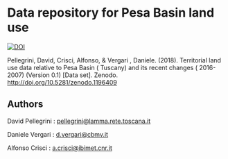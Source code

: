 # Data repository for Pesa Basin land use

[![DOI](https://zenodo.org/badge/DOI/10.5281/zenodo.1196409.svg)](https://doi.org/10.5281/zenodo.1196409)

Pellegrini, David, Crisci, Alfonso, & Vergari , Daniele. (2018). Territorial land use data relative to Pesa Basin ( Tuscany) and its recent changes ( 2016- 2007) (Version 0.1) [Data set]. Zenodo. http://doi.org/10.5281/zenodo.1196409

## Authors 

David Pellegrini : pellegrini@lamma.rete.toscana.it

Daniele Vergari : d.vergari@cbmv.it

Alfonso Crisci : a.crisci@ibimet.cnr.it

